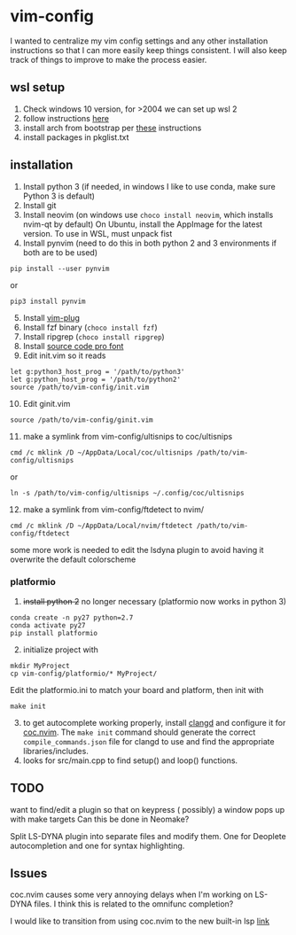 # vim-config

I wanted to centralize my vim config settings and any other installation instructions so that I can more easily keep things consistent. I will also keep track of things to improve to make the process easier.

## wsl setup
1. Check windows 10 version, for >2004 we can set up wsl 2
  1. follow instructions [here](https://docs.microsoft.com/en-us/windows/wsl/install-win10)
2. install arch from bootstrap per [these](https://www.reddit.com/r/bashonubuntuonwindows/comments/gxbufo/running_arch_on_wsl_from_the_source_images_the/) instructions
3. install packages in pkglist.txt

## installation
1. Install python 3 (if needed, in windows I like to use conda, make sure Python 3 is default)
2. Install git
3. Install neovim (on windows use `choco install neovim`, which installs nvim-qt by default)
	On Ubuntu, install the AppImage for the latest version. To use in WSL, must unpack fist
4. Install pynvim (need to do this in both python 2 and 3 environments if both are to be used)
```
pip install --user pynvim
```
or
```
pip3 install pynvim
```
5. Install [vim-plug](https://github.com/junegunn/vim-plug)
6. Install fzf binary (`choco install fzf`)
7. Install ripgrep (`choco install ripgrep`)
8. Install [source code pro font](https://github.com/adobe-fonts/source-code-pro)
9. Edit init.vim so it reads
```
let g:python3_host_prog = '/path/to/python3'
let g:python_host_prog = '/path/to/python2'
source /path/to/vim-config/init.vim
```
10. Edit ginit.vim
```
source /path/to/vim-config/ginit.vim
```
11. make a symlink from vim-config/ultisnips to coc/ultisnips
```
cmd /c mklink /D ~/AppData/Local/coc/ultisnips /path/to/vim-config/ultisnips
```
or
```
ln -s /path/to/vim-config/ultisnips ~/.config/coc/ultisnips
```
12. make a symlink from vim-config/ftdetect to nvim/
```
cmd /c mklink /D ~/AppData/Local/nvim/ftdetect /path/to/vim-config/ftdetect
``` 
some more work is needed to edit the lsdyna plugin to avoid having it overwrite the default colorscheme

### platformio
1. ~~install python 2~~
no longer necessary (platformio now works in python 3)
``` 
conda create -n py27 python=2.7
conda activate py27
pip install platformio
```
2. initialize project with
```
mkdir MyProject
cp vim-config/platformio/* MyProject/
```
Edit the platformio.ini to match your board and platform, then init with
```
make init
```
3. to get autocomplete working properly, install [clangd](https://clang.llvm.org/extra/clangd/) and configure it for [coc.nvim](https://github.com/neoclide/coc.nvim/wiki/Language-servers). 
The ```make init``` command should generate the correct ```compile_commands.json``` file for clangd to use and find the appropriate libraries/includes.
4. looks for src/main.cpp to find setup() and loop() functions.

## TODO

want to find/edit a plugin so that on keypress (<C-m> possibly) a window pops up with make targets
Can this be done in Neomake?
  
Split LS-DYNA plugin into separate files and modify them. One for Deoplete autocompletion and one for syntax highlighting.

## Issues

coc.nvim causes some very annoying delays when I'm working on LS-DYNA files. I think this is related to the omnifunc completion?

I would like to transition from using coc.nvim to the new built-in lsp [link](https://github.com/neovim/nvim-lsp)

